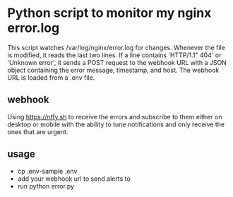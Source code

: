 # Python script to monitor my nginx error.log

This script watches /var/log/nginx/error.log for changes. Whenever the file is modified, it reads the last two lines. If a line contains 'HTTP/1.1" 404' or 'Unknown error', it sends a POST request to the webhook URL with a JSON object containing the error message, timestamp, and host. The webhook URL is loaded from a .env file.

## webhook

Using https://ntfy.sh to receive the errors and subscribe to them either on desktop or mobile
with the ability to tune notifications and only receive the ones that are urgent.

## usage

- cp .env-sample .env
- add your webhook url to send alerts to
- run python error.py

